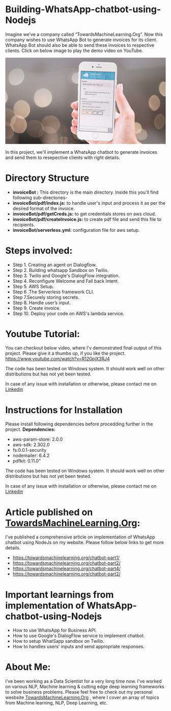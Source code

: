 # Building-WhatsApp-chatbot-using-Nodejs

Imagine we’ve a company called “TowardsMachineLearning.Org”. Now this company wishes to use WhatsApp Bot to generate invoices for its client. WhatsApp Bot should also be able to send these invoices to respective clients. Click on below image to play the demo video on YouTube.

[![WhatsApp-chatbot](https://github.com/Praveen76/Building-chatbot-using-Nodejs/blob/master/invoiceBot/WhatsApp%20chatbot.webp)](https://www.youtube.com/watch?v=R120pjX3RJ4)


In this project, we'll implement a WhatsApp chatbot to generate invoices and send them to resepective clients with right details.

# Directory Structure
* **invoiceBot :** This directory is the main directory. Inside this you'll find following sub-directories-
* **invoiceBot/pdf/index.js:** to handle user's input and process it as per the desired format of the invoice.
* **invoiceBot/pdf/getCreds.js:** to get credentials stores on aws cloud.
* **invoiceBot/pdf/createInvoice.js:** to create pdf file and send this file to recipients.
* **invoiceBot/serverless.yml:** configuration file for aws setup.


# **Steps involved:**
   * Step 1. Creating an agent on Dialogflow.
   * Step 2. Building whatsapp Sandbox on Twilio.
   * Step 3. Twilio and Google's DialogFlow integration.
   * Step 4. Reconfigure Welcome and Fall back Intent.
   * Step 5. AWS Setup.
   * Step 6 .The Serverless framework CLI.
   * Step 7.Securely storing secrets.
   * Step 8. Handle user’s input.
   * Step 9. Create invoice.
   * Step 10. Deploy your code on AWS's lambda service.



# Youtube Tutorial:
You can checkout below video, where I'v demonstrated final output of this project. Please give it a thumbs up, if you like the project.
https://www.youtube.com/watch?v=R120pjX3RJ4

The code has been tested on Windows system. It should work well on other distributions but has not yet been tested.

In case of any issue with installation or otherwise, please contact me on [Linkedin](https://www.linkedin.com/in/praveen-kumar-anwla-49169266/)

# Instructions for Installation
Please install following dependencies before procedding further in the project.
**Dependencies:**
  * aws-param-store: 2.0.0  
  * aws-sdk: 2.302.0  
  * fs:0.0.1-security  
  * nodemailer: 6.4.2  
  * pdfkit: 0.11.0"

The code has been tested on Windows system. It should work well on other distributions but has not yet been tested.

In case of any issue with installation or otherwise, please contact me on [Linkedin](https://www.linkedin.com/in/praveen-kumar-anwla-49169266/)

# **Article published on [TowardsMachineLearning.Org](https://towardsmachinelearning.org/):** 
I've published a comprehensive article on implementation of WhatsApp chatbot using NodeJs on my website. Please follow below links to get more details.
   * https://towardsmachinelearning.org/chatbot-part1/
   * https://towardsmachinelearning.org/chatbot-part2/
   * https://towardsmachinelearning.org/chatbot-part4/
   * https://towardsmachinelearning.org/chatbot-part2/

# **Important learnings from implementation of WhatsApp-chatbot-using-Nodejs**
   * How to use WhatsApp for Business API.
   * How to use Google's DialogFlow service to implement chatbot.
   * How to setup WhatSapp sandbox on Twilio.
   * How to handles users' inputs and send appropriate responses.

# **About Me:**
I’ve been working as a Data Scientist for a very long time now. I've worked on various NLP, Machine learning & cutting edge deep learning frameworks to solve business problems. Please feel free to check out my personal wesbsite [TowardsMachineLearning.Org](https://towardsmachinelearning.org/) , where I cover an array of topics from Machine learning, NLP, Deep Learning, etc.



